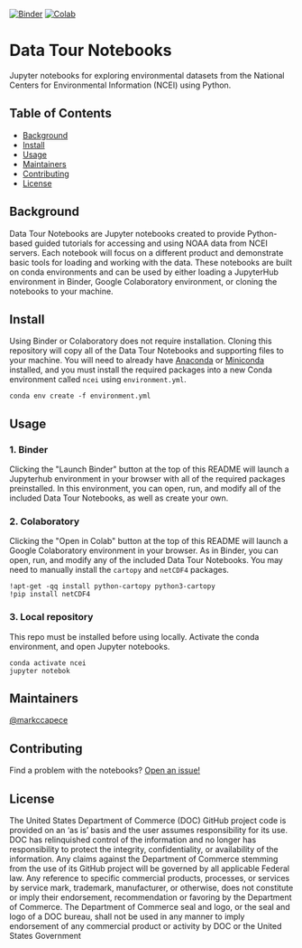 [![Binder](https://mybinder.org/badge_logo.svg)](https://mybinder.org/v2/gh/NCEI-NOAAGov/data-tour-notebooks/master) [![Colab](https://colab.research.google.com/assets/colab-badge.svg)](https://colab.research.google.com/github/NCEI-NOAAGov/data-tour-notebooks)
# Data Tour Notebooks
Jupyter notebooks for exploring environmental datasets from the National Centers for Environmental Information (NCEI) using Python.

## Table of Contents
- [Background](#background)
- [Install](#install)
- [Usage](#usage)
- [Maintainers](#maintainers)
- [Contributing](#contributing)
- [License](#license)

## Background
Data Tour Notebooks are Jupyter notebooks created to provide Python-based guided tutorials for accessing and using NOAA data from NCEI servers. Each notebook will focus on a different product and demonstrate basic tools for loading and working with the data. These notebooks are built on conda environments and can be used by either loading a JupyterHub environment in Binder, Google Colaboratory environment, or cloning the notebooks to your machine.

## Install
Using Binder or Colaboratory does not require installation. Cloning this repository will copy all of the Data Tour Notebooks and supporting files to your machine. You will need to already have [Anaconda](https://www.anaconda.com/) or [Miniconda](https://docs.conda.io/en/latest/miniconda.html) installed, and you must install the required packages into a new Conda environment called `ncei` using `environment.yml`.
```
conda env create -f environment.yml
``` 

## Usage
### 1. Binder
Clicking the "Launch Binder" button at the top of this README will launch a Jupyterhub environment in your browser with all of the required packages preinstalled. In this environment, you can open, run, and modify all of the included Data Tour Notebooks, as well as create your own.
### 2. Colaboratory
Clicking the "Open in Colab" button at the top of this README will launch a Google Colaboratory environment in your browser. As in Binder, you can open, run, and modify any of the included Data Tour Notebooks. You may need to manually install the `cartopy` and `netCDF4` packages.
 ```
!apt-get -qq install python-cartopy python3-cartopy
!pip install netCDF4
```

### 3. Local repository
This repo must be installed before using locally. Activate the conda environment, and open Jupyter notebooks.
 ```
conda activate ncei
jupyter notebok
``` 

## Maintainers
[@markccapece](https://github.com/markccapece)

## Contributing
Find a problem with the notebooks? [Open an issue!](https://github.com/NCEI-NOAAGov/data-tour-notebooks/issues/new)

## License
The United States Department of Commerce (DOC) GitHub project code is provided on an ‘as is’ basis and the user assumes responsibility for its use. DOC has relinquished control of the information and no longer has responsibility to protect the integrity, confidentiality, or availability of the information. Any claims against the Department of Commerce stemming from the use of its GitHub project will be governed by all applicable Federal law. Any reference to specific commercial products, processes, or services by service mark, trademark, manufacturer, or otherwise, does not constitute or imply their endorsement, recommendation or favoring by the Department of Commerce. The Department of Commerce seal and logo, or the seal and logo of a DOC bureau, shall not be used in any manner to imply endorsement of any commercial product or activity by DOC or the United States Government
